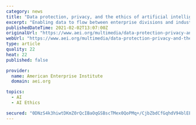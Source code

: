 ```yaml
---
category: news
title: "Data protection, privacy, and the ethics of artificial intelligence (with Christina Montgomery)"
excerpt: "Enabling data to flow between enterprise divisions and industry partners enhances our economy, but it’s important that user privacy is protected when the information being shared is about individuals."
publishedDateTime: 2021-02-02T13:07:00Z
originalUrl: "https://www.aei.org/multimedia/data-protection-privacy-and-the-ethics-of-artificial-intelligence-with-christina-montgomery/"
webUrl: "https://www.aei.org/multimedia/data-protection-privacy-and-the-ethics-of-artificial-intelligence-with-christina-montgomery/"
type: article
quality: 22
heat: 22
published: false

provider:
  name: American Enterprise Institute
  domain: aei.org

topics:
  - AI
  - AI Ethics

secured: "0DNzS4k3hiwtDKmZ0rQcIBaOqGSBscTMex0QoPMq+/CjbZbdCfGqhdV94blEEs8hjy16D6LMlvfAxyc4Jhn+VwOH3SVSPkmMImEbzuL3z3XIItHntBN+PresiByaPo/Q9sxN4/DhNAIm6eX7BQfbkUtznUXNrWX1p/HTyqHe/kLVV5Xcgd8yPQNHAfFbH9VXlHhTi+Us2aIIlFz16VER+gHIFfwfhMQU2aUVcnjCAwssBRXkXYmk0TF8dqhB0UEQeVC19APu+PswBCd9fTDYQzUJmvDN1oDYJQs1G8fhl/ZJKsKCtMUVPTQlZ3BDF30qlKz/01gqbAQRsXJ9has6W6QhoEZviqk0QVYiCErzpC0=;cmKBIJCMNvcjtaWsMKO9fg=="
---
```


